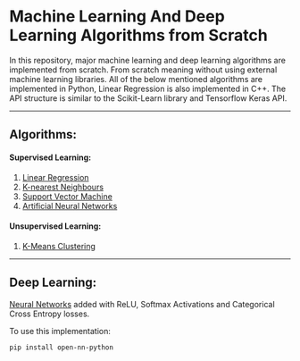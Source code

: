 # Machine Learning And Deep Learning Algorithms from Scratch

In this repository, major machine learning and deep learning algorithms are implemented from scratch. From scratch meaning without using external machine learning libraries. All of the below mentioned algorithms are implemented in Python, Linear Regression is also implemented in C++. The API structure is similar to the Scikit-Learn library and Tensorflow Keras API.

<hr>

## Algorithms:

#### Supervised Learning:
  1. <a href="https://github.com/NotShrirang/Machine-Learning-from-Scratch/tree/main/LinearRegression">Linear Regression</a>
  2. <a href="https://github.com/NotShrirang/Machine-Learning-from-Scratch/tree/main/K-nearest%20Neighbours">K-nearest Neighbours</a>
  3. <a href="https://github.com/NotShrirang/Machine-Learning-from-Scratch/tree/main/Support%20Vector%20Machine">Support Vector Machine</a>
  4. <a href="https://github.com/NotShrirang/Machine-Learning-from-Scratch/tree/main/Neural%20Networks">Artificial Neural Networks</a>

#### Unsupervised Learning:
  1. <a href="https://github.com/NotShrirang/Machine-Learning-from-Scratch/tree/main/K-nearest%20Neighbours">K-Means Clustering</a>
  
<hr>

## Deep Learning:
<a href="https://github.com/NotShrirang/Machine-Learning-from-Scratch/tree/main/Neural%20Networks">Neural Networks</a> added with ReLU, Softmax Activations and Categorical Cross Entropy losses.

To use this implementation:

```
pip install open-nn-python
```
